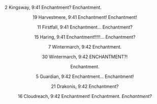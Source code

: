 2 Kingsway, 9:41
Enchantment? Enchantment.
<center>

19 Harvestmere, 9:41
Enchantment! Enchantment!
<center>

11 Firstfall, 9:41
Enchantment... Enchantment?
<center>

15 Haring, 9:41
Enchantment!!!!!... Enchantment?
<center>

7 Wintermarch, 9:42
Enchantment.
<center>

30 Wintermarch, 9:42
ENCHANTMENT?!

Enchantment.
<center>

5 Guardian, 9:42
Enchantment... Enchantment!
<center>

21 Drakonis, 9:42
Enchantment?
<center>

16 Cloudreach, 9:42
Enchantment! Enchantment. <i> Enchantment? </i>
